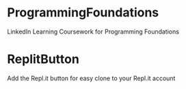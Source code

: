 # ProgrammingFoundations
LinkedIn Learning Coursework for Programming Foundations

# ReplitButton
Add the Repl.it button for easy clone to your Repl.it account



